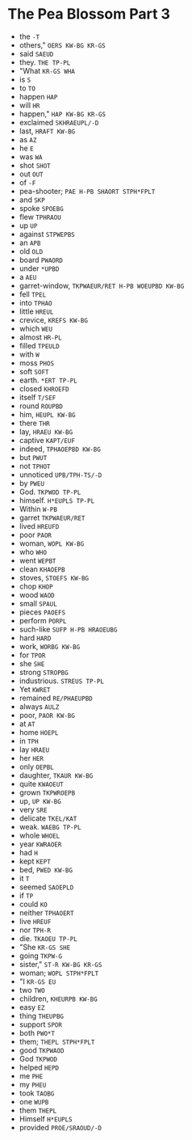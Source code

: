 # The Pea Blossom Part 3

* the `-T`
* others," `OERS KW-BG KR-GS`
* said `SAEUD`
* they. `THE TP-PL`
* "What `KR-GS WHA`
* is `S`
* to `TO`
* happen `HAP`
* will `HR`
* happen," `HAP KW-BG KR-GS`
* exclaimed `SKHRAEUPL/-D`
* last, `HRAFT KW-BG`
* as `AZ`
* he `E`
* was `WA`
* shot `SHOT`
* out `OUT`
* of `-F`
* pea-shooter; `PAE H-PB SHAORT STPH*FPLT`
* and `SKP`
* spoke `SPOEBG`
* flew `TPHRAOU`
* up `UP`
* against `STPWEPBS`
* an `APB`
* old `OLD`
* board `PWAORD`
* under `*UPBD`
* a `AEU`
* garret-window, `TKPWAEUR/RET H-PB WOEUPBD KW-BG`
* fell `TPEL`
* into `TPHAO`
* little `HREUL`
* crevice, `KREFS KW-BG`
* which `WEU`
* almost `HR-PL`
* filled `TPEULD`
* with `W`
* moss `PHOS`
* soft `SOFT`
* earth. `*ERT TP-PL`
* closed `KHROEFD`
* itself `T/SEF`
* round `ROUPBD`
* him, `HEUPL KW-BG`
* there `THR`
* lay, `HRAEU KW-BG`
* captive `KAPT/EUF`
* indeed, `TPHAOEPBD KW-BG`
* but `PWUT`
* not `TPHOT`
* unnoticed `UPB/TPH-TS/-D`
* by `PWEU`
* God. `TKPWOD TP-PL`
* himself. `H*EUPLS TP-PL`
* Within `W-PB`
* garret `TKPWAEUR/RET`
* lived `HREUFD`
* poor `PAOR`
* woman, `WOPL KW-BG`
* who `WHO`
* went `WEPBT`
* clean `KHAOEPB`
* stoves, `STOEFS KW-BG`
* chop `KHOP`
* wood `WAOD`
* small `SPAUL`
* pieces `PAOEFS`
* perform `PORPL`
* such-like `SUFP H-PB HRAOEUBG`
* hard `HARD`
* work, `WORBG KW-BG`
* for `TPOR`
* she `SHE`
* strong `STROPBG`
* industrious. `STREUS TP-PL`
* Yet `KWRET`
* remained `RE/PHAEUPBD`
* always `AULZ`
* poor, `PAOR KW-BG`
* at `AT`
* home `HOEPL`
* in `TPH`
* lay `HRAEU`
* her `HER`
* only `OEPBL`
* daughter, `TKAUR KW-BG`
* quite `KWAOEUT`
* grown `TKPWROEPB`
* up, `UP KW-BG`
* very `SRE`
* delicate `TKEL/KAT`
* weak. `WAEBG TP-PL`
* whole `WHOEL`
* year `KWRAOER`
* had `H`
* kept `KEPT`
* bed, `PWED KW-BG`
* it `T`
* seemed `SAOEPLD`
* if `TP`
* could `KO`
* neither `TPHAOERT`
* live `HREUF`
* nor `TPH-R`
* die. `TKAOEU TP-PL`
* "She `KR-GS SHE`
* going `TKPW-G`
* sister," `ST-R KW-BG KR-GS`
* woman; `WOPL STPH*FPLT`
* "I `KR-GS EU`
* two `TWO`
* children, `KHEURPB KW-BG`
* easy `EZ`
* thing `THEUPBG`
* support `SPOR`
* both `PWO*T`
* them; `THEPL STPH*FPLT`
* good `TKPWAOD`
* God `TKPWOD`
* helped `HEPD`
* me `PHE`
* my `PHEU`
* took `TAOBG`
* one `WUPB`
* them `THEPL`
* Himself `H*EUPLS`
* provided `PROE/SRAOUD/-D`
